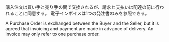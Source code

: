 購入注文は買い手と売り手の間で交換されるが、請求と支払いは配達の前に行われることに同意する。 電子インボイスは1つの発注書のみを参照できる。  

A Purchase Order is exchanged between the Buyer and the Seller, but it is agreed that invoicing and payment are made in advance of delivery. An invoice may only refer to one purchase order.  
